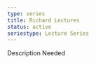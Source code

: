 ```yaml
---
type: series
title: Richard Lectures
status: active
seriestype: Lecture Series
---
```

Description Needed